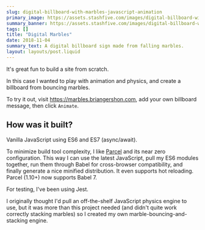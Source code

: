 ```yaml
---
slug: digital-billboard-with-marbles-javascript-animation
primary_image: https://assets.stashfive.com/images/digital-billboard-with-marbles-javascript-animation/full.jpeg
summary_banner: https://assets.stashfive.com/images/digital-billboard-with-marbles-javascript-animation/slice.jpeg
tags: []
title: "Digital Marbles"
date: 2018-11-04
summary_text: A digital billboard sign made from falling marbles.
layout: layouts/post.liquid
---
```



It's great fun to build a site from scratch.

In this case I wanted to play with animation and physics, and create a billboard from bouncing marbles.

To try it out, visit <https://marbles.briangershon.com>, add your own billboard message, then click `Animate`.

## How was it built?

Vanilla JavaScript using ES6 and ES7 (async/await).

To minimize build tool complexity, I like [Parcel](https://parceljs.org/) and its near zero configuration. This way I can use the latest JavaScript, pull my ES6 modules together, run them through Babel for cross-browser compatibility, and finally generate a nice minified distribution. It even supports hot reloading. Parcel (1.10+) now supports Babel 7.

For testing, I've been using Jest.

I originally thought I'd pull an off-the-shelf JavaScript physics engine to use, but it was more than this project needed (and didn't quite work correctly stacking marbles) so I created my own marble-bouncing-and-stacking engine.
